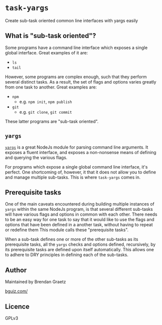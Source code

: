 # `task-yargs`

Create sub-task oriented common line interfaces with yargs easily

## What is "sub-task oriented"?

Some programs have a command line interface which exposes a single global interface.
Great examples of it are:

- `ls`
- `tail`

However, some programs are complex enough,
such that they perform several distinct tasks.
As a result, the set of flags and options varies greatly from one task to another.
Great examples are:

- `npm`
  - e.g. `npm init`, `npm publish`
- `git`
  - e.g. `git clone`, `git commit`

These latter programs are "sub-task oriented".

## `yargs`

[`yargs`](https://github.com/bcoe/yargs) is a great NodeJs module for parsing
command line arguments.
It exposes a fluent interface,
and exposes a non-nonsense means of defining and querying the various flags.

For programs which expose a single global command line interface, it's perfect.
One shortcoming of, however,
it that it does not allow you to define and manage multiple sub-tasks.
This is where `task-yargs` comes in.

## Prerequisite tasks

One of the main caveats encountered during  building multiple instances of `yargs`
within the same NodeJs program,
is that several different sub-tasks will have various flags and options
in common with each other.
There needs to be an easy way for one task to say that it would like to
use the flags and options that have been defined in a another task,
without having to repeat or redefine them
This module calls these "prerequisite tasks".

When a sub-task defines one or more of the other sub-tasks as its prerequisite tasks,
all the `yargs` checks and options defined, recursively,
by its prerequisite tasks are defined upon itself automatically.
This allows one to adhere to DRY principles in defining each of the sub-tasks.

## Author

Maintained by Brendan Graetz

[bguiz.com/](http://bguiz.com/)

## Licence

GPLv3
